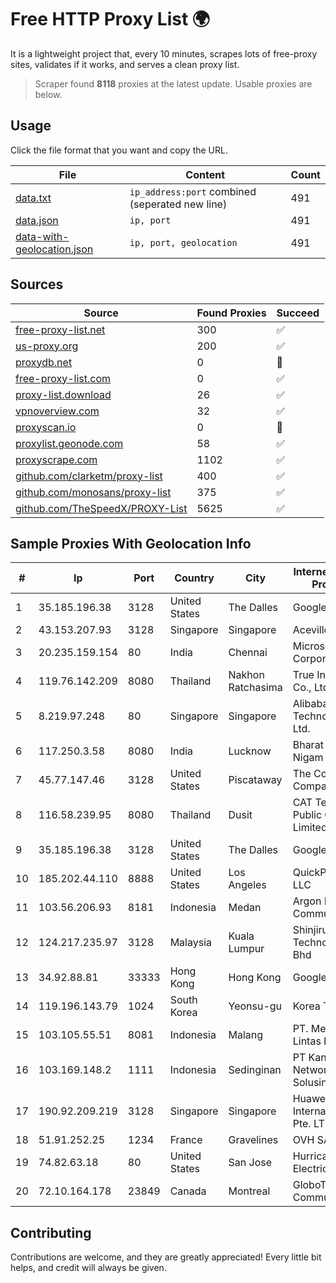 
# Free HTTP Proxy List 🌍

It is a lightweight project that, every 10 minutes, scrapes lots of free-proxy sites, validates if it works, and serves a clean proxy list.


> Scraper found **8118** proxies at the latest update. Usable proxies are below.

## Usage

Click the file format that you want and copy the URL.


|File|Content|Count|
|----|-------|-----|
|[data.txt](https://raw.githubusercontent.com/themiralay/Proxy-List-World/master/data.txt)|`ip_address:port` combined (seperated new line)|491|
|[data.json](https://raw.githubusercontent.com/themiralay/Proxy-List-World/master/data.json)|`ip, port`|491|
|[data-with-geolocation.json](https://raw.githubusercontent.com/themiralay/Proxy-List-World/master/data-with-geolocation.json)|`ip, port, geolocation`|491|

## Sources

|Source|Found Proxies|Succeed|
|------|-------------|-------|
|[free-proxy-list.net](https://free-proxy-list.net)|300|✅|
|[us-proxy.org](https://www.us-proxy.org)|200|✅|
|[proxydb.net](http://proxydb.net)|0|🚫|
|[free-proxy-list.com](https://free-proxy-list.com/?page=&port=&type%5B%5D=http&type%5B%5D=https&up_time=0&search=Search)|0|✅|
|[proxy-list.download](https://www.proxy-list.download/HTTP)|26|✅|
|[vpnoverview.com](https://vpnoverview.com/privacy/anonymous-browsing/free-proxy-servers)|32|✅|
|[proxyscan.io](https://www.proxyscan.io)|0|🚫|
|[proxylist.geonode.com](https://proxylist.geonode.com/api/proxy-list?limit=300&page=1&sort_by=lastChecked&sort_type=desc&protocols=http,https)|58|✅|
|[proxyscrape.com](https://api.proxyscrape.com/v2/?request=displayproxies&protocol=http&timeout=10000&country=all&ssl=all&anonymity=all)|1102|✅|
|[github.com/clarketm/proxy-list](https://raw.githubusercontent.com/clarketm/proxy-list/master/proxy-list-raw.txt)|400|✅|
|[github.com/monosans/proxy-list](https://raw.githubusercontent.com/monosans/proxy-list/main/proxies/http.txt)|375|✅|
|[github.com/TheSpeedX/PROXY-List](https://raw.githubusercontent.com/TheSpeedX/PROXY-List/master/http.txt)|5625|✅|


## Sample Proxies With Geolocation Info

|#|Ip|Port|Country|City|Internet Service Provider|
|-|--|----|-------|----|-------------------------|
|1|35.185.196.38|3128|United States|The Dalles|Google LLC|
|2|43.153.207.93|3128|Singapore|Singapore|Aceville Pte.ltd|
|3|20.235.159.154|80|India|Chennai|Microsoft Corporation|
|4|119.76.142.209|8080|Thailand|Nakhon Ratchasima|True Internet Co., Ltd.|
|5|8.219.97.248|80|Singapore|Singapore|Alibaba (US) Technology Co., Ltd.|
|6|117.250.3.58|8080|India|Lucknow|Bharat Sanchar Nigam Ltd|
|7|45.77.147.46|3128|United States|Piscataway|The Constant Company|
|8|116.58.239.95|8080|Thailand|Dusit|CAT Telecom Public Company Limited|
|9|35.185.196.38|3128|United States|The Dalles|Google LLC|
|10|185.202.44.110|8888|United States|Los Angeles|QuickPacket, LLC|
|11|103.56.206.93|8181|Indonesia|Medan|Argon Data Communication|
|12|124.217.235.97|3128|Malaysia|Kuala Lumpur|Shinjiru Technology Sdn Bhd|
|13|34.92.88.81|33333|Hong Kong|Hong Kong|Google LLC|
|14|119.196.143.79|1024|South Korea|Yeonsu-gu|Korea Telecom|
|15|103.105.55.51|8081|Indonesia|Malang|PT. Mega Artha Lintas Data|
|16|103.169.148.2|1111|Indonesia|Sedinginan|PT Kangen Network Solusindo|
|17|190.92.209.219|3128|Singapore|Singapore|Huawei International Pte. LTD|
|18|51.91.252.25|1234|France|Gravelines|OVH SAS|
|19|74.82.63.18|80|United States|San Jose|Hurricane Electric LLC|
|20|72.10.164.178|23849|Canada|Montreal|GloboTech Communications|



## Contributing

Contributions are welcome, and they are greatly appreciated! Every
little bit helps, and credit will always be given.

